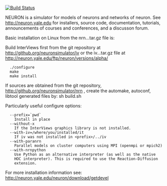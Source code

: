 [![Build Status](https://travis-ci.org/nrnhines/nrn.svg?branch=master)](https://travis-ci.org/nrnhines/nrn)

NEURON is a simulator for models of neurons and networks of neuron.
See http://neuron.yale.edu for installers, source code,
documentation, tutorials, announcements of courses and conferences,
and a discusson forum.

Basic installation on Linux from the nrn...tar.gz file is:

  Build InterViews first from the git repository at
  http://github.org/neuronsimulator/iv or the iv...tar.gz file at
  http://neuron.yale.edu/ftp/neuron/versions/alpha/

```
  ./configure
  make
  make install
```

If sources are obtained from the git repository,
http://github.org/neuronsimulator/nrn ,
create the automake, autoconf, libtool generated files by:
  sh build.sh

Particularly useful configure options:

```
  --prefix=`pwd`
    Install in place
  --without-x
    If the InterViews graphics library is not installed.
  --with-iv=/where/you/installed/it
    If iv was not installed in <prefix>/../iv
  --with-paranrn
    Parallel models on cluster computers using MPI (openmpi or mpich2)
  --with-nrnpython
    Use Python as an alternative interpreter (as well as the native
    HOC interpreter). This is required to use the Reaction-Diffusion
    extension.
```

For more installation information see:
http://neuron.yale.edu/neuron/download/getdevel

